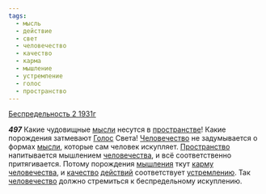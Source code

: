 ```yaml
---
tags:
  - мысль
  - действие
  - свет
  - человечество
  - качество
  - карма
  - мышление
  - устремление
  - голос
  - пространство
---
```


[Беспредельность 2 1931г](/agni/1931)

___497___
Какие чудовищные [мысли](/tag/#мысль) несутся в [пространстве](/tag/#пространство)! Какие порождения затмевают [Голос](/tag/#голос) Света! [Человечество](/tag/#[человечество](/tag/#человечество)) не задумывается о формах [мысли](/tag/#мысль), которые сам человек искупляет. [Пространство](/tag/#пространство) напитывается мышлением [человечества](/tag/#[человечество](/tag/#человечество)), и всё соответственно притягивается. Потому порождения [мышления](/tag/#мышление) ткут [карму](/tag/#карма) [человечества](/tag/#[человечество](/tag/#человечество)), и [качество](/tag/#качество) [действий](/tag/#действие) соответствует [устремлению](/tag/#устремление). Так [человечество](/tag/#человечество) должно стремиться к беспредельному искуплению.   

